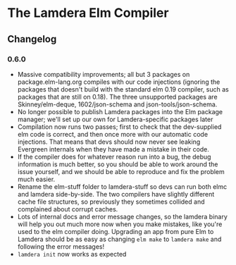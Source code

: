 # The Lamdera Elm Compiler

## Changelog

### 0.6.0
- Massive compatibility improvements; all but 3 packages on package.elm-lang.org compiles with our code injections (ignoring the packages that doesn't build with the standard elm 0.19 compiler, such as packages that are still on 0.18). The three unsupported packages are Skinney/elm-deque, 1602/json-schema and json-tools/json-schema. 
- No longer possible to publish Lamdera packages into the Elm package manager; we'll set up our own for Lamdera-specific packages later
- Compilation now runs two passes; first to check that the dev-supplied elm code is correct, and then once more with our automatic code injections. That means that devs should now never see leaking Evergreen internals when they have made a mistake in their code.
- If the compiler does for whatever reason run into a bug, the debug information is much better, so you should be able to work around the issue yourself, and we should be able to reproduce and fix the problem much easier.
- Rename the elm-stuff folder to lamdera-stuff so devs can run both elmc and lamdera side-by-side. The two compilers have slightly different cache file structures, so previously they sometimes collided and complained about corrupt caches.
- Lots of internal docs and error message changes, so the lamdera binary will help you out much more now when you make mistakes, like you're used to the elm compiler doing. Upgrading an app from pure Elm to Lamdera should be as easy as changing `elm make` to `lamdera make` and following the error messages!
- `lamdera init` now works as expected
